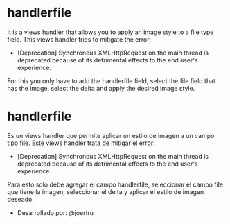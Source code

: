 # handlerfile

It is a views handler that allows you to apply an image style to a file type field. This views handler tries to mitigate the error:

* [Deprecation] Synchronous XMLHttpRequest on the main thread is deprecated because of its detrimental effects to the end user's experience.

For this you only have to add the handlerfile field, select the file field that has the image, select the delta and apply the desired image style.


# handlerfile

Es un views handler que permite aplicar un estilo de imagen a un campo tipo file. Este views handler trata de mitigar el error:

* [Deprecation] Synchronous XMLHttpRequest on the main thread is deprecated because of its detrimental effects to the end user's experience.

Para esto solo debe agregar el campo handlerfile, seleccionar el campo file que tiene la imagen, seleccionar el delta y aplicar
el estilo de imagen deseado.

* Desarrollado por: @joertru
